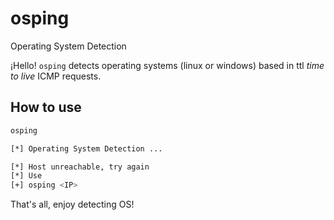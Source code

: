 # osping
Operating System Detection

¡Hello!
`osping` detects operating systems (linux or windows) based in ttl _time to live_ ICMP requests.

## How to use

```bash
osping

[*] Operating System Detection ...

[*] Host unreachable, try again
[*] Use
[+] osping <IP>

```

That's all, enjoy detecting OS! 
